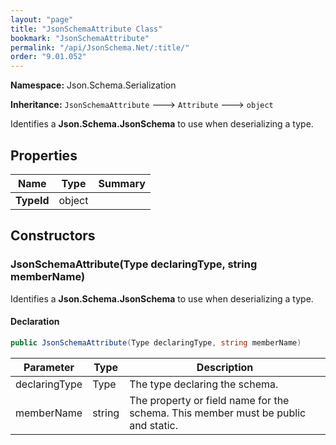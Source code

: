 ```yaml
---
layout: "page"
title: "JsonSchemaAttribute Class"
bookmark: "JsonSchemaAttribute"
permalink: "/api/JsonSchema.Net/:title/"
order: "9.01.052"
---
```

**Namespace:** Json.Schema.Serialization

**Inheritance:**
`JsonSchemaAttribute`
 🡒 
`Attribute`
 🡒 
`object`

Identifies a **Json.Schema.JsonSchema** to use when deserializing a type.

## Properties

| Name | Type | Summary |
|---|---|---|
| **TypeId** | object |  |

## Constructors

### JsonSchemaAttribute(Type declaringType, string memberName)

Identifies a **Json.Schema.JsonSchema** to use when deserializing a type.

#### Declaration

```c#
public JsonSchemaAttribute(Type declaringType, string memberName)
```

| Parameter | Type | Description |
|---|---|---|
| declaringType | Type | The type declaring the schema. |
| memberName | string | The property or field name for the schema.  This member must be public and static. |


